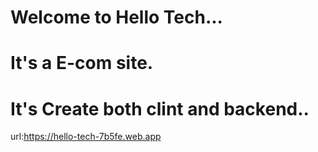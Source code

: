 # Welcome to Hello Tech...

# It's a E-com site.

# It's Create both clint and backend..

url:https://hello-tech-7b5fe.web.app
